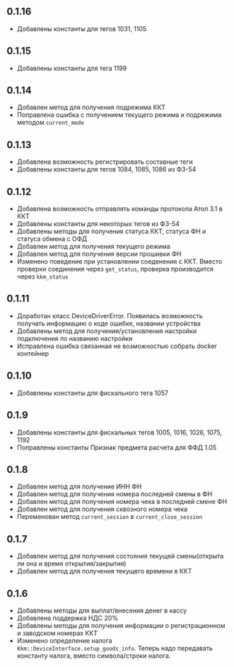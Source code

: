 ## 0.1.16

- Добавлены константы для тегов 1031, 1105

## 0.1.15

- Добавлены константы для тега 1199

## 0.1.14

- Добавлен метод для получения подрежима ККТ
- Поправлена ошибка с получением текущего режима и подрежима методом `current_mode`

## 0.1.13

- Добавлена возможность регистрировать составные теги
- Добавлены константы для тегов 1084, 1085, 1086 из ФЗ-54

## 0.1.12

- Добавлена возможность отправлять команды протокола Атол 3.1 в ККТ
- Добавлены константы для некоторых тегов из ФЗ-54
- Добавлены методы для получения статуса ККТ, статуса ФН и статуса обмена с ОФД
- Добавлен метод для получения текущего режима
- Добавлен метод для получения версии прошивки ФН
- Изменено поведение при установлении соеденения с ККТ. Вместо проверки соединения через `get_status`, проверка производится через `kkm_status`

## 0.1.11

- Доработан класс DeviceDriverError. Появилась возможность получать информацию о коде ошибке, названии устройства
- Добавлены метод для получения/установления настройки подключения по названию настройки
- Исправлена ошибка связанная не возможностью собрать docker контейнер

## 0.1.10

- Добавлены константы для фискального тега 1057

## 0.1.9

- Добавлены константы для фискальных тегов 1005, 1016, 1026, 1075, 1192
- Поправлены константы Признак предмета расчета для ФФД 1.05

## 0.1.8

- Добавлен метод для получение ИНН ФН
- Добавлен метод для получения номера последней смены в ФН
- Добавлен метод для получения номера чека в последней смене ФН
- Добавлен метод для получения сквозного номера чека
- Переменован метод `current_session` в `current_close_session`

## 0.1.7

- Добавлен метод для получения состояния текущей смены(открыта ли она и время открытия/закрытия)
- Добавлен метод для получения текущего времени в ККТ

## 0.1.6

- Добавлены методы для выплат/внесения денег в кассу
- Добавлена поддержка НДС 20%
- Добавлены методы для получения информации о регистрационном и заводском номерах ККТ
- Изменено определение налога `Kkm::DeviceInterface.setup_goods_info`. Теперь надо передавать константу налога, вместо символа/строки налога.
